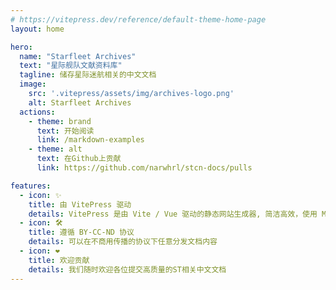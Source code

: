 ```yaml
---
# https://vitepress.dev/reference/default-theme-home-page
layout: home

hero:
  name: "Starfleet Archives"
  text: "星际舰队文献资料库"
  tagline: 储存星际迷航相关的中文文档
  image:
    src: '.vitepress/assets/img/archives-logo.png'
    alt: Starfleet Archives
  actions:
    - theme: brand
      text: 开始阅读
      link: /markdown-examples
    - theme: alt
      text: 在Github上贡献
      link: https://github.com/narwhrl/stcn-docs/pulls

features:
  - icon: ✨
    title: 由 VitePress 驱动
    details: VitePress 是由 Vite / Vue 驱动的静态网站生成器, 简洁高效，使用 Markdown 语法。
  - icon: 🛠️
    title: 遵循 BY-CC-ND 协议
    details: 可以在不商用传播的协议下任意分发文档内容
  - icon: ❤️
    title: 欢迎贡献
    details: 我们随时欢迎各位提交高质量的ST相关中文文档
---
```


